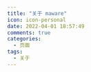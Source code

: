 ```yaml
---
title: "关于 maware"
icon: icon-personal
date: 2022-04-01 18:57:49
comments: true
categories:
  - 页面
tags:
  - 关于
---
```


